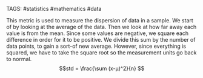 TAGS: #statistics #mathematics #data 

This metric is used to measure the dispersion of data in a sample. We start of by looking at the average of the data. Then we look at how far away each value is from the mean. Since some values are negative, we square each difference in order for it to be positive. We divide this sum by the number of data points, to gain a sort-of new average. However, since everything is squared, we have to take the square root so the measurement units go back to normal. 
$$std = \frac{\sum (x-µ)^2}{n} $$
